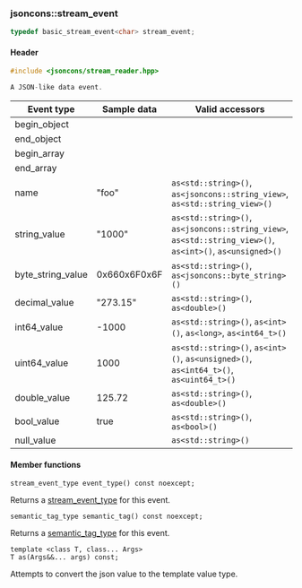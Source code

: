 ### jsoncons::stream_event

```c++
typedef basic_stream_event<char> stream_event;
```

#### Header
```c++
#include <jsoncons/stream_reader.hpp>

A JSON-like data event.
```

| Event type        | Sample data | Valid accessors |
|-------------------|------------------------|-----------------|
| begin_object      |                        | |            
| end_object        |                        | |
| begin_array       |                        | |
| end_array         |                        | |
| name              | "foo"                  | `as<std::string>()`, `as<jsoncons::string_view>`, `as<std::string_view>()` |
| string_value      | "1000"                 | `as<std::string>()`, `as<jsoncons::string_view>`, `as<std::string_view>()`, `as<int>()`, `as<unsigned>()` |
| byte_string_value | 0x660x6F0x6F           | `as<std::string>()`, `as<jsoncons::byte_string>()` |
| decimal_value     | "273.15"               | `as<std::string>()`, `as<double>()` |
| int64_value       | -1000                  | `as<std::string>()`, `as<int>()`, `as<long>`, `as<int64_t>()` |
| uint64_value      | 1000                   | `as<std::string>()`, `as<int>()`, `as<unsigned>()`, `as<int64_t>()`, `as<uint64_t>()` |
| double_value      | 125.72                 | `as<std::string>()`, `as<double>()` |
| bool_value        | true                   | `as<std::string>()`, `as<bool>()` |
| null_value        |                        | `as<std::string>()` |

#### Member functions

    stream_event_type event_type() const noexcept;
Returns a [stream_event_type](stream_event_type.md) for this event.

    semantic_tag_type semantic_tag() const noexcept;
Returns a [semantic_tag_type](semantic_tag_type.md) for this event.

    template <class T, class... Args>
    T as(Args&&... args) const;
Attempts to convert the json value to the template value type.

